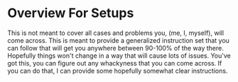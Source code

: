 # Overview For Setups

This is not meant to cover all cases and problems you, (me, I, myself), will come across. This is meant to provide a generalized instruction set that you can follow that will get you anywhere between 90-100% of the way there. Hopefully things won't change in a way that will cause lots of issues. You've got this, you can figure out any whackyness that you can come across. If you can do that, I can provide some hopefully somewhat clear instructions.
